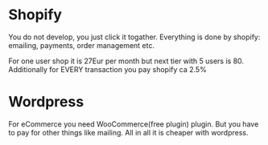 # Shopify
You do not develop, you just click it togather. Everything is done by shopify: emailing, payments, order management etc.

For one user shop it is 27Eur per month but next tier with 5 users is 80. Additionally for EVERY transaction you pay shopify ca 2.5%

# Wordpress
For eCommerce you need WooCommerce(free plugin) plugin. But you have to pay for other things like mailing. 
All in all it is cheaper with wordpress. 
